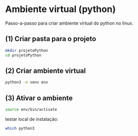 # Ambiente virtual (python)

Passo-a-passo para criar ambiente virtual do python no linux.

## (1) Criar pasta para o projeto

```bash
mkdir projetoPython
cd projetoPython
```

## (2) Criar ambiente virtual 

```bash
python3 -m venv env
```

## (3) Ativar o ambiente

```bash
source env/bin/activate
```

testar local de instalação:

```bash
which python3
```
